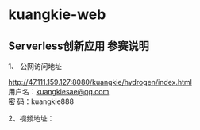 # kuangkie-web
## Serverless创新应用 参赛说明

1、 公网访问地址

http://47.111.159.127:8080/kuangkie/hydrogen/index.html<br>
 用户名：kuangkiesae@qq.com<br>
 密  码：kuangkie888

 2、视频地址：

